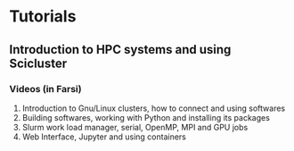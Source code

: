 # Tutorials

## Introduction to HPC systems and using Scicluster 

### Videos (in Farsi)

1. Introduction to Gnu/Linux clusters, how to connect and using softwares
2. Building softwares, working with Python and installing its packages
3. Slurm work load manager, serial, OpenMP, MPI and GPU jobs
4. Web Interface, Jupyter and using containers
